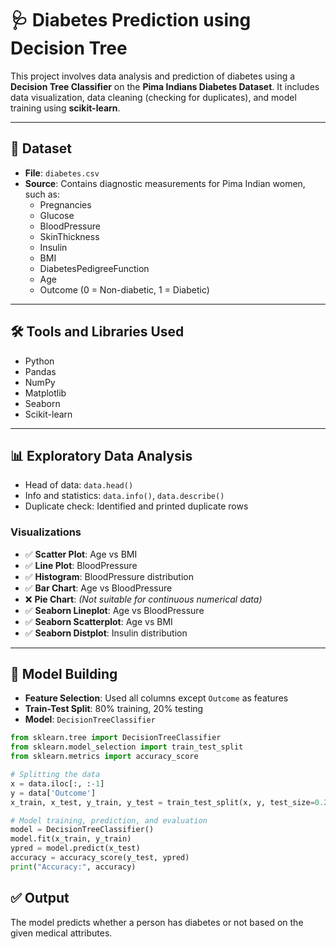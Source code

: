 # 🩺 Diabetes Prediction using Decision Tree

This project involves data analysis and prediction of diabetes using a **Decision Tree Classifier** on the **Pima Indians Diabetes Dataset**. It includes data visualization, data cleaning (checking for duplicates), and model training using **scikit-learn**.

---

## 📁 Dataset

- **File**: `diabetes.csv`
- **Source**: Contains diagnostic measurements for Pima Indian women, such as:
  - Pregnancies
  - Glucose
  - BloodPressure
  - SkinThickness
  - Insulin
  - BMI
  - DiabetesPedigreeFunction
  - Age
  - Outcome (0 = Non-diabetic, 1 = Diabetic)

---

## 🛠️ Tools and Libraries Used

- Python
- Pandas
- NumPy
- Matplotlib
- Seaborn
- Scikit-learn

---

## 📊 Exploratory Data Analysis

- Head of data: `data.head()`
- Info and statistics: `data.info()`, `data.describe()`
- Duplicate check: Identified and printed duplicate rows

### Visualizations

- ✅ **Scatter Plot**: Age vs BMI
- ✅ **Line Plot**: BloodPressure
- ✅ **Histogram**: BloodPressure distribution
- ✅ **Bar Chart**: Age vs BloodPressure
- ❌ **Pie Chart**: *(Not suitable for continuous numerical data)*
- ✅ **Seaborn Lineplot**: Age vs BloodPressure
- ✅ **Seaborn Scatterplot**: Age vs BMI
- ✅ **Seaborn Distplot**: Insulin distribution

---

## 🧠 Model Building

- **Feature Selection**: Used all columns except `Outcome` as features
- **Train-Test Split**: 80% training, 20% testing
- **Model**: `DecisionTreeClassifier`

```python
from sklearn.tree import DecisionTreeClassifier
from sklearn.model_selection import train_test_split
from sklearn.metrics import accuracy_score

# Splitting the data
x = data.iloc[:, :-1]
y = data['Outcome']
x_train, x_test, y_train, y_test = train_test_split(x, y, test_size=0.2)

# Model training, prediction, and evaluation
model = DecisionTreeClassifier()
model.fit(x_train, y_train)
ypred = model.predict(x_test)
accuracy = accuracy_score(y_test, ypred)
print("Accuracy:", accuracy)
```

## ✅ Output

The model predicts whether a person has diabetes or not based on the given medical attributes.

 

